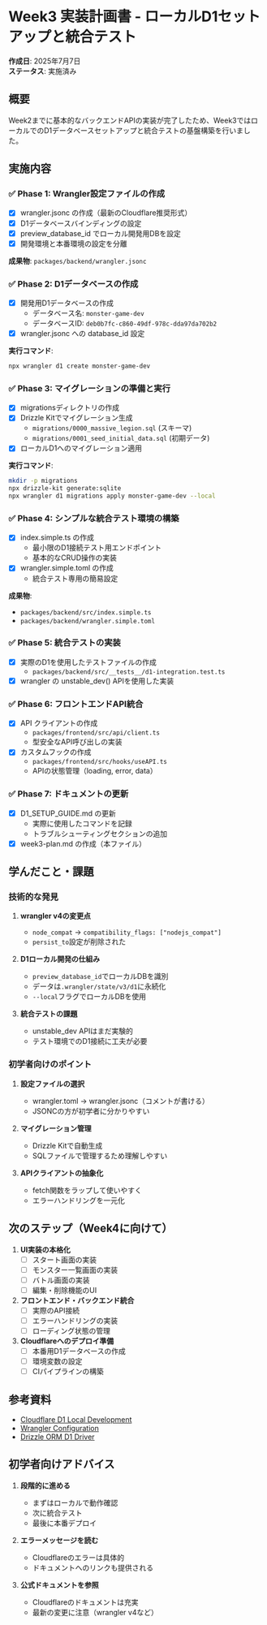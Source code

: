 # Week3 実装計画書 - ローカルD1セットアップと統合テスト

**作成日**: 2025年7月7日  
**ステータス**: 実施済み

## 概要

Week2までに基本的なバックエンドAPIの実装が完了したため、Week3ではローカルでのD1データベースセットアップと統合テストの基盤構築を行いました。

## 実施内容

### ✅ Phase 1: Wrangler設定ファイルの作成

- [x] wrangler.jsonc の作成（最新のCloudflare推奨形式）
- [x] D1データベースバインディングの設定
- [x] preview_database_id でローカル開発用DBを設定
- [x] 開発環境と本番環境の設定を分離

**成果物**: `packages/backend/wrangler.jsonc`

### ✅ Phase 2: D1データベースの作成

- [x] 開発用D1データベースの作成
  - データベース名: `monster-game-dev`
  - データベースID: `deb0b7fc-c860-49df-978c-dda97da702b2`
- [x] wrangler.jsonc への database_id 設定

**実行コマンド**:
```bash
npx wrangler d1 create monster-game-dev
```

### ✅ Phase 3: マイグレーションの準備と実行

- [x] migrationsディレクトリの作成
- [x] Drizzle Kitでマイグレーション生成
  - `migrations/0000_massive_legion.sql` (スキーマ)
  - `migrations/0001_seed_initial_data.sql` (初期データ)
- [x] ローカルD1へのマイグレーション適用

**実行コマンド**:
```bash
mkdir -p migrations
npx drizzle-kit generate:sqlite
npx wrangler d1 migrations apply monster-game-dev --local
```

### ✅ Phase 4: シンプルな統合テスト環境の構築

- [x] index.simple.ts の作成
  - 最小限のD1接続テスト用エンドポイント
  - 基本的なCRUD操作の実装
- [x] wrangler.simple.toml の作成
  - 統合テスト専用の簡易設定

**成果物**: 
- `packages/backend/src/index.simple.ts`
- `packages/backend/wrangler.simple.toml`

### ✅ Phase 5: 統合テストの実装

- [x] 実際のD1を使用したテストファイルの作成
  - `packages/backend/src/__tests__/d1-integration.test.ts`
- [x] wrangler の unstable_dev() APIを使用した実装

### ✅ Phase 6: フロントエンドAPI統合

- [x] API クライアントの作成
  - `packages/frontend/src/api/client.ts`
  - 型安全なAPI呼び出しの実装
- [x] カスタムフックの作成
  - `packages/frontend/src/hooks/useAPI.ts`
  - APIの状態管理（loading, error, data）

### ✅ Phase 7: ドキュメントの更新

- [x] D1_SETUP_GUIDE.md の更新
  - 実際に使用したコマンドを記録
  - トラブルシューティングセクションの追加
- [x] week3-plan.md の作成（本ファイル）

## 学んだこと・課題

### 技術的な発見

1. **wrangler v4の変更点**
   - `node_compat` → `compatibility_flags: ["nodejs_compat"]`
   - `persist_to`設定が削除された

2. **D1ローカル開発の仕組み**
   - `preview_database_id`でローカルDBを識別
   - データは`.wrangler/state/v3/d1`に永続化
   - `--local`フラグでローカルDBを使用

3. **統合テストの課題**
   - unstable_dev APIはまだ実験的
   - テスト環境でのD1接続に工夫が必要

### 初学者向けのポイント

1. **設定ファイルの選択**
   - wrangler.toml → wrangler.jsonc（コメントが書ける）
   - JSONCの方が初学者に分かりやすい

2. **マイグレーション管理**
   - Drizzle Kitで自動生成
   - SQLファイルで管理するため理解しやすい

3. **APIクライアントの抽象化**
   - fetch関数をラップして使いやすく
   - エラーハンドリングを一元化

## 次のステップ（Week4に向けて）

1. **UI実装の本格化**
   - [ ] スタート画面の実装
   - [ ] モンスター一覧画面の実装
   - [ ] バトル画面の実装
   - [ ] 編集・削除機能のUI

2. **フロントエンド・バックエンド統合**
   - [ ] 実際のAPI接続
   - [ ] エラーハンドリングの実装
   - [ ] ローディング状態の管理

3. **Cloudflareへのデプロイ準備**
   - [ ] 本番用D1データベースの作成
   - [ ] 環境変数の設定
   - [ ] CIパイプラインの構築

## 参考資料

- [Cloudflare D1 Local Development](https://developers.cloudflare.com/d1/best-practices/local-development)
- [Wrangler Configuration](https://developers.cloudflare.com/workers/wrangler/configuration/)
- [Drizzle ORM D1 Driver](https://orm.drizzle.team/docs/get-started-sqlite#cloudflare-d1)

## 初学者向けアドバイス

1. **段階的に進める**
   - まずはローカルで動作確認
   - 次に統合テスト
   - 最後に本番デプロイ

2. **エラーメッセージを読む**
   - Cloudflareのエラーは具体的
   - ドキュメントへのリンクも提供される

3. **公式ドキュメントを参照**
   - Cloudflareのドキュメントは充実
   - 最新の変更に注意（wrangler v4など）